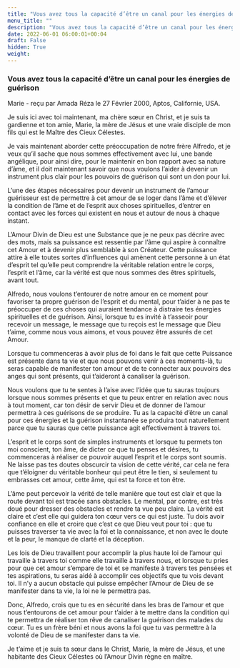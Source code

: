 ```yaml
---
title: "Vous avez tous la capacité d’être un canal pour les énergies de guérison"
menu_title: ""
description: "Vous avez tous la capacité d’être un canal pour les énergies de guérison"
date: 2022-06-01 06:00:01+00:04
draft: False
hidden: True
weight:
---
```

### Vous avez tous la capacité d’être un canal pour les énergies de guérison

Marie - reçu par Amada Réza le 27 Février 2000, Aptos, Californie, USA.

Je suis ici avec toi maintenant, ma chère sœur en Christ, et je suis ta gardienne et ton amie, Marie, la mère de Jésus et une vraie disciple de mon fils qui est le Maître des Cieux Célestes.

Je vais maintenant aborder cette préoccupation de notre frère Alfredo, et je veux qu’il sache que nous sommes effectivement avec lui, une bande angélique, pour ainsi dire, pour le maintenir en bon rapport avec sa nature d’âme, et il doit maintenant savoir que nous voulons l’aider à devenir un instrument plus clair pour les pouvoirs de guérison qui sont un don pour lui.

L’une des étapes nécessaires pour devenir un instrument de l’amour guérisseur est de permettre à cet amour de se loger dans l’âme et d’élever la condition de l’âme et de l’esprit aux choses spirituelles, d’entrer en contact avec les forces qui existent en nous et autour de nous à chaque instant.

L’Amour Divin de Dieu est une Substance que je ne peux pas décrire avec des mots, mais sa puissance est ressentie par l’âme qui aspire à connaître cet Amour et à devenir plus semblable à son Créateur. Cette puissance attire à elle toutes sortes d’influences qui amènent cette personne à un état d’esprit tel qu’elle peut comprendre la véritable relation entre le corps, l’esprit et l’âme, car la vérité est que nous sommes des êtres spirituels, avant tout.

Alfredo, nous voulons t’entourer de notre amour en ce moment pour favoriser ta propre guérison de l’esprit et du mental, pour t’aider à ne pas te préoccuper de ces choses qui auraient tendance à distraire tes énergies spirituelles et de guérison. Ainsi, lorsque tu es invité à t’asseoir pour recevoir un message, le message que tu reçois est le message que Dieu t’aime, comme nous vous aimons, et vous pouvez être assurés de cet Amour.

Lorsque tu commenceras à avoir plus de foi dans le fait que cette Puissance est présente dans ta vie et que nous pouvons venir à ces moments-là, tu seras capable de manifester ton amour et de te connecter aux pouvoirs des anges qui sont présents, qui t’aideront à canaliser la guérison.

Nous voulons que tu te sentes à l’aise avec l’idée que tu sauras toujours lorsque nous sommes présents et que tu peux entrer en relation avec nous à tout moment, car ton désir de servir Dieu et de donner de l’amour permettra à ces guérisons de se produire. Tu as la capacité d’être un canal pour ces énergies et la guérison instantanée se produira tout naturellement parce que tu sauras que cette puissance agit effectivement à travers toi.

L’esprit et le corps sont de simples instruments et lorsque tu permets ton moi conscient, ton âme, de dicter ce que tu penses et désires, tu commenceras à réaliser ce pouvoir auquel l’esprit et le corps sont soumis. Ne laisse pas tes doutes obscurcir ta vision de cette vérité, car cela ne fera que t’éloigner du véritable bonheur qui peut être le tien, si seulement tu embrasses cet amour, cette âme, qui est ta force et ton être.

L’âme peut percevoir la vérité de telle manière que tout est clair et que la route devant toi est tracée sans obstacles. Le mental, par contre, est très doué pour dresser des obstacles et rendre ta vue peu claire. La vérité est claire et c’est elle qui guidera ton cœur vers ce qui est juste. Tu dois avoir confiance en elle et croire que c’est ce que Dieu veut pour toi : que tu puisses traverser ta vie avec la foi et la connaissance, et non avec le doute et la peur, le manque de clarté et la déception.

Les lois de Dieu travaillent pour accomplir la plus haute loi de l’amour qui travaille à travers toi comme elle travaille à travers nous, et lorsque tu pries pour que cet amour s’empare de toi et se manifeste à travers tes pensées et tes aspirations, tu seras aidé à accomplir ces objectifs que tu vois devant toi. Il n’y a aucun obstacle qui puisse empêcher l’Amour de Dieu de se manifester dans ta vie, la loi ne le permettra pas.

Donc, Alfredo, crois que tu es en sécurité dans les bras de l’amour et que nous t’entourons de cet amour pour t’aider à te mettre dans la condition qui te permettra de réaliser ton rêve de canaliser la guérison des malades du cœur. Tu es un frère béni et nous avons la foi que tu vas permettre à la volonté de Dieu de se manifester dans ta vie.

Je t’aime et je suis ta sœur dans le Christ, Marie, la mère de Jésus, et une habitante des Cieux Célestes où l’Amour Divin règne en maître.
